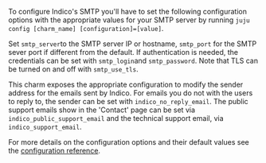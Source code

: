 To configure Indico's SMTP you'll have to set the following configuration options with the appropriate values for your SMTP server by running `juju config [charm_name] [configuration]=[value]`.

Set `smtp_server`to the SMTP server IP or hostname, `smtp_port` for the SMTP sever port if different from the default. If authentication is needed, the credentials can be set with `smtp_login`and `smtp_password`. Note that TLS can be turned on and off with `smtp_use_tls`.

This charm exposes the appropriate configuration to modify the sender address for the emails sent by Indico. For emails you do not with the users to reply to, the sender can be set with `indico_no_reply_email`. The public support emails show in the 'Contact' page can be set via `indico_public_support_email` and the technical support email, via `indico_support_email`.

For more details on the configuration options and their default values see the [configuration reference](https://charmhub.io/indico/configure).
